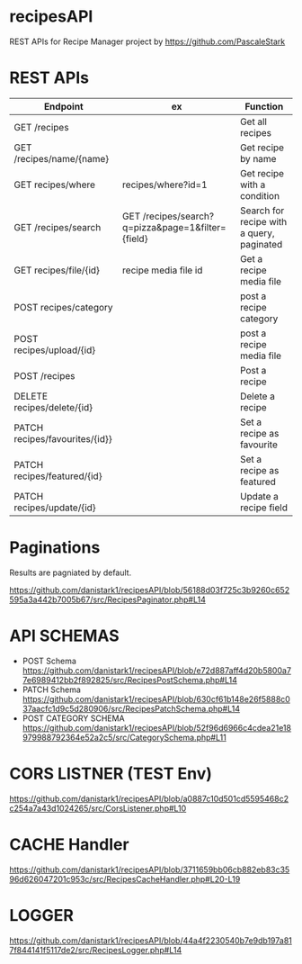 # recipesAPI

REST APIs for Recipe Manager project by https://github.com/PascaleStark

# REST APIs


| Endpoint | ex | Function|
| ------------- | ------------- | ------------- |
| GET /recipes  |   |  Get all recipes|
| GET /recipes/name/{name} |   | Get recipe by name|
| GET recipes/where |  recipes/where?id=1 | Get recipe with a condition |
| GET /recipes/search |  GET /recipes/search?q=pizza&page=1&filter={field}| Search for recipe with a query, paginated|
| GET recipes/file/{id} |  recipe media file id | Get a recipe media file |
| POST recipes/category |   | post a recipe category|
| POST recipes/upload/{id} |   | post a recipe media file |
| POST /recipes |   | Post a recipe |
| DELETE recipes/delete/{id} |   | Delete a recipe|
| PATCH recipes/favourites/{id}} |   | Set a recipe as favourite |
| PATCH recipes/featured/{id} |   | Set a recipe as featured |
| PATCH recipes/update/{id} |   | Update a recipe field |

# Paginations
Results are pagniated by default. 

https://github.com/danistark1/recipesAPI/blob/56188d03f725c3b9260c652595a3a442b7005b67/src/RecipesPaginator.php#L14

# API SCHEMAS

- POST Schema https://github.com/danistark1/recipesAPI/blob/e72d887aff4d20b5800a77e6989412bb2f892825/src/RecipesPostSchema.php#L14
- PATCH Schema https://github.com/danistark1/recipesAPI/blob/630cf61b148e26f5888c037aacfc1d9c5d280906/src/RecipesPatchSchema.php#L14
- POST CATEGORY SCHEMA https://github.com/danistark1/recipesAPI/blob/52f96d6966c4cdea21e18979988792364e52a2c5/src/CategorySchema.php#L11

# CORS LISTNER (TEST Env)

https://github.com/danistark1/recipesAPI/blob/a0887c10d501cd5595468c2c254a7a43d1024265/src/CorsListener.php#L10

# CACHE Handler

https://github.com/danistark1/recipesAPI/blob/3711659bb06cb882eb83c3596d626047201c953c/src/RecipesCacheHandler.php#L20-L19


# LOGGER

https://github.com/danistark1/recipesAPI/blob/44a4f2230540b7e9db197a817f844141f5117de2/src/RecipesLogger.php#L14
